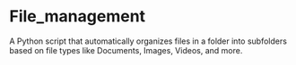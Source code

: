 # File_management
A Python script that automatically organizes files in a folder into subfolders based on file types like Documents, Images, Videos, and more.
